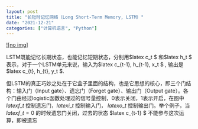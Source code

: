 ```yaml
---
layout: post
title: "长短时记忆网络（Long Short-Term Memory, LSTM）"
date: "2021-12-21"
categories: ["计算机语言", "Python"]
---
```


[![no img]](http://127.0.0.1/?attachment_id=4293)

LSTM既能记忆长期状态，也能记忆短期状态，分别用$latex c\_t $ 和$latex h\_t $ 表示，对于一个LSTM单元来说，输入为$latex c\_{t-1}, h\_{t-1}, x\_t $ , 输出是$latex c\_{t}, h\_{t}, y\_t $.

但LSTM的真正巧妙之处在于它盒子里面的结构，也是它思想的核心，即三个门结构：输入门（Input gate）、遗忘门（Forget gate）、输出门（Output gate）。各个门由经过logistic函数处理过的信号量控制，0表示关闭，1表示开启，在图中 $latex f\_t$ 控制遗忘门，$latex i\_t$ 控制输入门， $latex o\_t$ 控制输出门。举个例子，当 $latex f\_t=0$ 的时候遗忘门关闭，过去的状态 $latex c\_{t-1} $ 不能参与这次运算，即被遗忘
